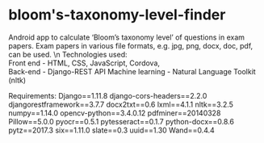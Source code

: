 # bloom's-taxonomy-level-finder
Android app to calculate ‘Bloom’s taxonomy level’ of questions in exam papers. Exam papers in various file formats, e.g. jpg, png, docx, doc, pdf, can be used. \n
Technologies used:   
Front end - HTML, CSS, JavaScript, Cordova,  
Back-end - Django-REST API 
Machine learning - Natural Language Toolkit (nltk)

Requirements:
Django==1.11.8
django-cors-headers==2.2.0
djangorestframework==3.7.7
docx2txt==0.6
lxml==4.1.1
nltk==3.2.5
numpy==1.14.0
opencv-python==3.4.0.12
pdfminer==20140328
Pillow==5.0.0
pyocr==0.5.1
pytesseract==0.1.7
python-docx==0.8.6
pytz==2017.3
six==1.11.0
slate==0.3
uuid==1.30
Wand==0.4.4
